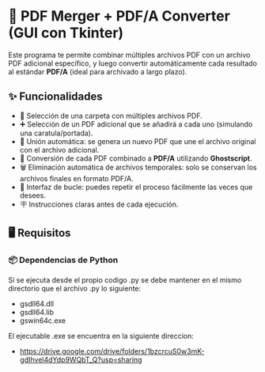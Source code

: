 # 🔄 PDF Merger + PDF/A Converter (GUI con Tkinter)

Este programa te permite combinar múltiples archivos PDF con un archivo PDF adicional específico, y luego convertir automáticamente cada resultado al estándar **PDF/A** (ideal para archivado a largo plazo).

## ✨ Funcionalidades

- 📁 Selección de una carpeta con múltiples archivos PDF.
- ➕ Selección de un PDF adicional que se añadirá a cada uno (simulando una caratula/portada).
- 🔗 Unión automática: se genera un nuevo PDF que une el archivo original con el archivo adicional.
- 🧾 Conversión de cada PDF combinado a **PDF/A** utilizando **Ghostscript**.
- 🗑️ Eliminación automática de archivos temporales: solo se conservan los archivos finales en formato PDF/A.
- 🔁 Interfaz de bucle: puedes repetir el proceso fácilmente las veces que desees.
- 🪧 Instrucciones claras antes de cada ejecución.

## 🖥️ Requisitos

### 📦 Dependencias de Python

Si se ejecuta desde el propio codigo .py se debe mantener en el mismo directorio que el archivo .py lo siguiente:

- gsdll64.dll
- gsdll64.lib
- gswin64c.exe

El ejecutable .exe se encuentra en la siguiente direccion:

- https://drive.google.com/drive/folders/1bzcrcuS0w3mK-gdIhvel4dYdp9WQbT_Q?usp=sharing
